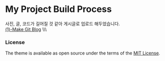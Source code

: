 # My Project Build Process


사진, 글, 코드가 길어질 것 같아 게시글로 업로드 해두었습니다.\
[(1)-Make Git Blog](https://hyeyun01.github.io/2021/12/12/Project-build-1/)
\\\\\\
### License
The theme is available as open source under the terms of the [MIT License](https://opensource.org/licenses/MIT).
